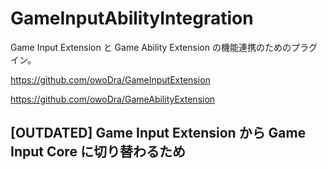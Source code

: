 # GameInputAbilityIntegration
 Game Input Extension と Game Ability Extension の機能連携のためのプラグイン。

https://github.com/owoDra/GameInputExtension

https://github.com/owoDra/GameAbilityExtension

## [OUTDATED] Game Input Extension から Game Input Core に切り替わるため

